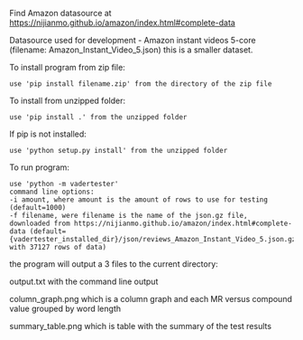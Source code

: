 Find  Amazon datasource at https://nijianmo.github.io/amazon/index.html#complete-data

Datasource used for development - Amazon instant videos 5-core (filename: Amazon_Instant_Video_5.json) this is a smaller dataset.
    
To install program from zip file:

    use 'pip install filename.zip' from the directory of the zip file
    
To install from unzipped folder:

    use 'pip install .' from the unzipped folder
    
If pip is not installed:

    use 'python setup.py install' from the unzipped folder

To run program:
    
    use 'python -m vadertester'
    command line options:
    -i amount, where amount is the amount of rows to use for testing (default=1000)
    -f filename, were filename is the name of the json.gz file,
    downloaded from https://nijianmo.github.io/amazon/index.html#complete-data (default={vadertester_installed_dir}/json/reviews_Amazon_Instant_Video_5.json.gz with 37127 rows of data)
    

the program will output a 3 files to the current directory: 

output.txt with the command line output

column_graph.png which is a column graph and each MR versus compound value grouped by word length

summary_table.png which is table with the summary of the test results
